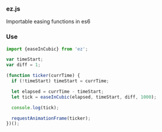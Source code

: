 ### ez.js
Importable easing functions in es6


### Use

```javascript
import {easeInCubic} from 'ez';

var timeStart;
var diff = 1;

(function ticker(currTime) {
  if (!timeStart) timeStart = currTime;

  let elapsed = currTime - timeStart;
  let tick = easeInCubic(elapsed, timeStart, diff, 1000);

  console.log(tick);

  requestAnimationFrame(ticker);
})();
```

